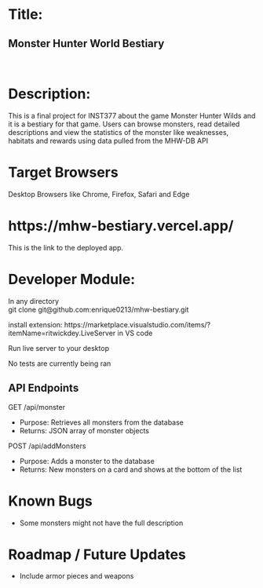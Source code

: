 <h1>Title:</h1>
<h2>Monster Hunter World Bestiary</h2>


<br> 
<h1>Description:</h1>

<p>This is a final project for INST377 about the game Monster Hunter Wilds and it is a bestiary for that game. Users can browse monsters, read detailed descriptions and view the statistics of the monster like weaknesses, habitats and rewards using data pulled from the MHW-DB API</p>

<h1>Target Browsers</h1>
<p>Desktop Browsers like Chrome, Firefox, Safari and Edge</p>

<h1>https://mhw-bestiary.vercel.app/</h1>
<p>This is the link to the deployed app.</p>

<nl>

<h1>Developer Module:</h1>
In any directory 
<br>
git clone git@github.com:enrique0213/mhw-bestiary.git

<p>install extension: https://marketplace.visualstudio.com/items/?itemName=ritwickdey.LiveServer in VS code</p>
<p>Run live server to your desktop</p>
<p>No tests are currently being ran</p>
<h2>API Endpoints</h2>
<p>GET /api/monster </p>
<ul>
  <li>Purpose: Retrieves all monsters from the database</li>
  <li>Returns: JSON array of monster objects</li>
</ul>
<p>POST /api/addMonsters</p>
<ul>
  <li>Purpose: Adds a monster to the database</li>
  <li>Returns: New monsters on a card and shows at the bottom of the list</li>
</ul>

<h1>Known Bugs</h1>
<ul>
  <li>Some monsters might not have the full description</li>
</ul>
<h1>Roadmap / Future Updates</h1>
<ul>
  <li>Include armor pieces and weapons</li>
</ul>
